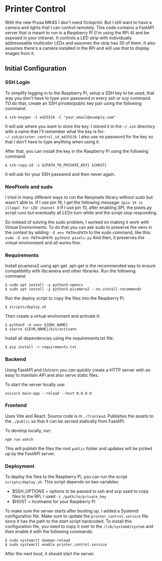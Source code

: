 # Printer Control

With the new Prusa MK4S I don't need Octoprint.
But I still want to have a camera and lights that I can control remotely.
This code contains a FastAPI server that is meant to run in a Raspberry PI (I'm using the RPi 4) and be exposed in your intranet.
It controls a LED strip with individually addresseable multicolor LEDs and assumes the strip has 30 of them.
It also assumes there's a camera installed in the RPi and will use that to display images from it.

## Initial Configuration

### SSH Login

To simplify logging in to the Raspberry Pi, setup a SSH key to be used, that way you don't have to type your password in every ssh or scp command.
TO do that, create an SSH private/public key pair using the following command:

```
$ ssh-keygen -t ed25519 -C "your_email@example.com"
```

It will ask where you want to store the key.
I stored it in the `~/.ssh` directory with a name that I'll remember what the key is for: `~/.ssh/printer_control_id_ed25519`.
I also use no password for the key so that I don't have to type anything when using it.

After that, you can install the key in the Raspberry Pi using the following command:

```
$ ssh-copy-id -i ${PATH_TO_PRIVATE_KEY} ${HOST}
```

It will ask for your SSH password and then never again.

### NeoPixels and sudo

I tried in many different ways to run the Neopixels library without sudo but wasn't able to.
If I use pin 19, I get the following message: `Gpio 19 is illegal for LED channel 0`
If I use pin 10, after enabling SPI, the pixels.py script runs but eventually all LEDs turn white and the script stop responding.

So instead of solving the sudo problem, I worked on making it work with Virtual Environments.
To do that you can ask sudo to preserve the venv in the context by adding: `-E env PATH=$PATH` to the sudo command, like this: `sudo -E env PATH=$PATH python3 pixels.py`
And then, it preserves the virtual environment and all works fine.

### Requirements

Install picamera2 using apt-get.
apt-get is the recommended way to ensure compatibility with libcamera and other libraries.
Run the following command:

```
$ sudo apt install -y python3-opencv
$ sudo apt install -y python3-picamera2 --no-install-recommends
```

Run the deploy script to copy the files into the Raspberry Pi:

```
$ scripts/deploy.sh
```

Then create a virtual enviroment and activate it:

```
$ python3 -m venv ${ENV_NAME}
$ source ${EVN_NAME}/bin/activate
```

Install all dependencies using the requirements.txt file:

```
$ pip install -r requirements.txt
```

### Backend

Using FastAPI and Uvicorn you can quickly create a HTTP server with an easy to maintain API and also serve static files.

To start the server locally use:

```
uvicorn main:app --reload --host 0.0.0.0
```

### Frontend

Uses Vite and React.
Source code is in `./frontend`.
Publishes the assets to the `./public` so that it can be served statically from FastAPI.

To develop locally, run:

```
npm run watch
```

This will publish the files the root `public` folder and updates will be picked up by the FastAPI server.

### Deployment

To deploy the files to the Raspberry Pi, you can run the script `scripts/deploy.sh`.
This script depends on two variables:

- $SSH_OPTIONS = options to be passed to ssh and scp used to copy files to the RPi, I used `-i /path/to/private_key`
- $HOST = hostname for your Raspberry Pi

To make sure the server starts after booting up, I added a Systemd configuration file.
Make sure to update the `printer_control.service` file since it has the path to the start script hardcoded.
To install this configuration file, you need to copy it over to the `/lib/systemd/system` and then enable it with the following commands:

```
$ sudo systemctl daemon-reload
$ sudo systemctl enable printer_control.service
```

After the next boot, it should start the server.
